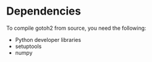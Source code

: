 # Dependencies
To compile gotoh2 from source, you need the following:
* Python developer libraries
* setuptools
* numpy

